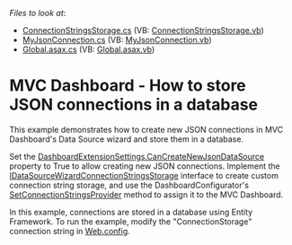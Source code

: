 <!-- default file list -->
*Files to look at*:

* [ConnectionStringsStorage.cs](./CS/DXWebApplication26/Storage/ConnectionStringsStorage.cs) (VB: [ConnectionStringsStorage.vb](./VB/DXWebApplication26/Storage/ConnectionStringsStorage.vb))
* [MyJsonConnection.cs](./CS/DXWebApplication26/Models/MyJsonConnection.cs) (VB: [MyJsonConnection.vb](./VB/DXWebApplication26/Models/MyJsonConnection.vb))
* [Global.asax.cs](./CS/DXWebApplication26/Global.asax.cs) (VB: [Global.asax.vb](./VB/DXWebApplication26/Global.asax.vb))

<!-- default file list end -->
# MVC Dashboard - How to store JSON connections in a database

This example demonstrates how to create new JSON connections in MVC Dashboard's Data Source wizard and store them in a database.

Set the [DashboardExtensionSettings.CanCreateNewJsonDataSource](https://docs.devexpress.com/Dashboard/DevExpress.DashboardWeb.Mvc.DashboardExtensionSettings.CanCreateNewJsonDataSource) property to True to allow creating new JSON connections. Implement the [IDataSourceWizardConnectionStringsStorage](https://docs.devexpress.com/Dashboard/DevExpress.DashboardWeb.IDataSourceWizardConnectionStringsStorage) interface to create custom connection string storage, and use the DashboardConfigurator's [SetConnectionStringsProvider](https://docs.devexpress.com/Dashboard/DevExpress.DashboardWeb.DashboardConfigurator.SetConnectionStringsProvider.overloads) method to assign it to the MVC Dashboard.

In this example, connections are stored in a database using Entity Framework. To run the example, modify the "ConnectionStorage" connection string in [Web.config](./CS/DXWebApplication26/Web.config#L18).
